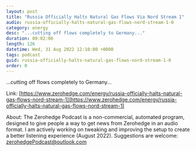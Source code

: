 ```yaml
---
layout: post
title: "Russia Officially Halts Natural Gas Flows Via Nord Stream 1"
audio: russia-officially-halts-natural-gas-flows-nord-stream-1-0
category: energy
desc: "...cutting off flows completely to Germany..."
duration: 00:02:06
length: 126
datetime: Wed, 31 Aug 2022 12:10:00 +0000
tags: podcast
guid: russia-officially-halts-natural-gas-flows-nord-stream-1-0
order: 0
---
```

...cutting off flows completely to Germany...

Link: [https://www.zerohedge.com/energy/russia-officially-halts-natural-gas-flows-nord-stream-1](https://www.zerohedge.com/energy/russia-officially-halts-natural-gas-flows-nord-stream-1)

About: The Zerohedge Podcast is a non-commercial, automated program, designed to give people a way to get news from Zerohedge in an audio format.  I am actively working on tweaking and improving the setup to create a better listening experience (August 2022).  Suggestions are welcome: [zerohedgePodcast@outlook.com](mailto:zerohedgePodcast@outlook.com)